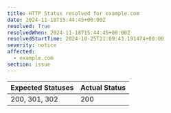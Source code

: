 ```yaml
---
title: HTTP Status resolved for example.com
date: 2024-11-18T15:44:45+00:00Z
resolved: True
resolvedWhen: 2024-11-18T15:44:45+00:00Z
resolvedStartTime: 2024-10-25T21:09:43.191474+00:00
severity: notice
affected:
  - example.com
section: issue
---
```


| Expected Statuses | Actual Status  |
|-------------------|----------------|
| 200, 301, 302 | 200 |
